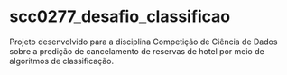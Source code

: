 # scc0277_desafio_classificao

Projeto desenvolvido para a disciplina Competição de Ciência de Dados sobre a predição de cancelamento de reservas de hotel por meio de algoritmos de classificação.
